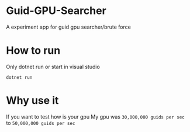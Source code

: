 # Guid-GPU-Searcher
A experiment app for guid gpu searcher/brute force


# How to run

Only dotnet run or start in visual studio
```
dotnet run
```

# Why use it
If you want to test how is your gpu
My gpu was `30,000,000 guids per sec` to `50,000,000 guids per sec`
